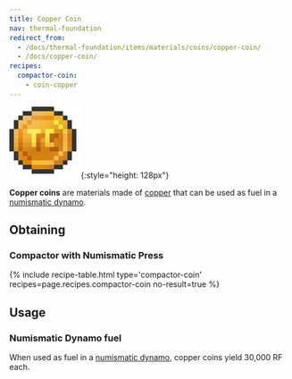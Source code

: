 ```yaml
---
title: Copper Coin
nav: thermal-foundation
redirect_from:
  - /docs/thermal-foundation/items/materials/coins/copper-coin/
  - /docs/copper-coin/
recipes:
  compactor-coin:
    - coin-copper
---
```


![Copper coin](/assets/images/thermal-foundation/coin-copper.png){:style="height: 128px"}


**Copper coins** are materials made of [copper](/docs/copper-ingot/) that can be
used as fuel in a [numismatic dynamo](/docs/numismatic-dynamo/).


Obtaining
---------

### Compactor with Numismatic Press
{% include recipe-table.html type='compactor-coin' recipes=page.recipes.compactor-coin no-result=true %}


Usage
-----

### Numismatic Dynamo fuel
When used as fuel in a [numismatic dynamo](/docs/numismatic-dynamo/), copper
coins yield 30,000 RF each.
